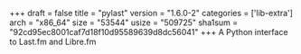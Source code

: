 +++
draft = false
title = "pylast"
version = "1.6.0-2"
categories = ['lib-extra']
arch = "x86_64"
size = "53544"
usize = "509725"
sha1sum = "92cd95ec8001caf7d18f10d95589639d8dc56041"
+++
A Python interface to Last.fm and Libre.fm